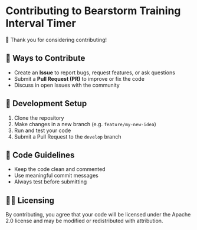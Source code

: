 # Contributing to Bearstorm Training Interval Timer

👋 Thank you for considering contributing!

## 🧩 Ways to Contribute

- Create an **Issue** to report bugs, request features, or ask questions
- Submit a **Pull Request (PR)** to improve or fix the code
- Discuss in open Issues with the community

## 🧪 Development Setup

1. Clone the repository
2. Make changes in a new branch (e.g. `feature/my-new-idea`)
3. Run and test your code
4. Submit a Pull Request to the `develop` branch

## 🧹 Code Guidelines

- Keep the code clean and commented
- Use meaningful commit messages
- Always test before submitting

## 🧑‍⚖️ Licensing

By contributing, you agree that your code will be licensed under the Apache 2.0 license and may be modified or redistributed with attribution.
